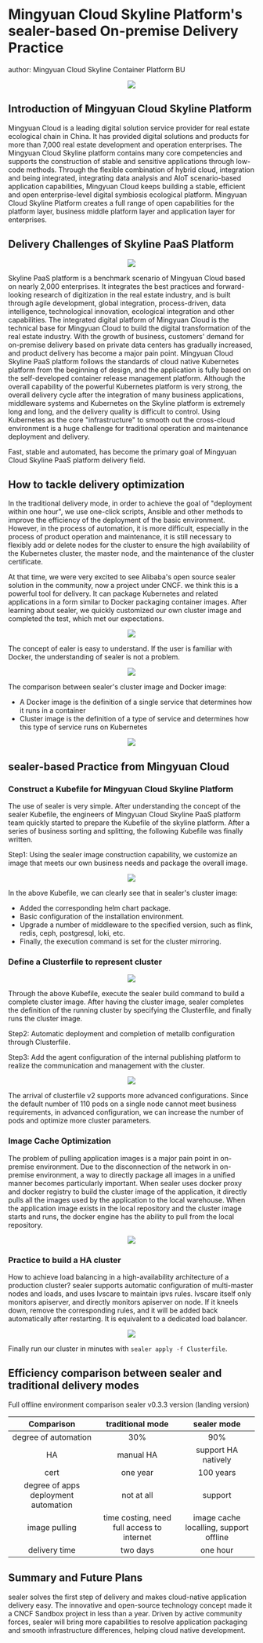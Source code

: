 # Mingyuan Cloud Skyline Platform's sealer-based On-premise Delivery Practice

author: Mingyuan Cloud Skyline Container Platform BU

<p align="center">
  <img src="https://user-images.githubusercontent.com/9465626/172105044-5c67237d-ff53-42d0-ba10-a0709cbcf375.png">
</p>

## Introduction of Mingyuan Cloud Skyline Platform

Mingyuan Cloud is a leading digital solution service provider for real estate ecological chain in China. It has provided digital solutions and products for more than 7,000 real estate development and operation enterprises. The Mingyuan Cloud Skyline platform contains many core competencies and supports the construction of stable and sensitive applications through low-code methods. Through the flexible combination of hybrid cloud, integration and being integrated, integrating data analysis and AIoT scenario-based application capabilities, Mingyuan Cloud keeps building a stable, efficient and open enterprise-level digital symbiosis ecological platform. Mingyuan Cloud Skyline Platform creates a full range of open capabilities for the platform layer, business middle platform layer and application layer for enterprises.

## Delivery Challenges of Skyline PaaS Platform 

<p align="center">
  <img src="https://user-images.githubusercontent.com/9465626/172083843-e72bb2e6-295f-42c2-aecf-32be0639d6c3.png">
</p>

Skyline PaaS platform is a benchmark scenario of Mingyuan Cloud based on nearly 2,000 enterprises. It integrates the best practices and forward-looking research of digitization in the real estate industry, and is built through agile development, global integration, process-driven, data intelligence, technological innovation, ecological integration and other capabilities. The integrated digital platform of Mingyuan Cloud is the technical base for Mingyuan Cloud to build the digital transformation of the real estate industry. With the growth of business, customers' demand for on-premise delivery based on private data centers has gradually increased, and product delivery has become a major pain point. Mingyuan Cloud Skyline PaaS platform follows the standards of cloud native Kubernetes platform from the beginning of design, and the application is fully based on the self-developed container release management platform. Although the overall capability of the powerful Kubernetes platform is very strong, the overall delivery cycle after the integration of many business applications, middleware systems and Kubernetes on the Skyline platform is extremely long and long, and the delivery quality is difficult to control. Using Kubernetes as the core "infrastructure" to smooth out the cross-cloud environment is a huge challenge for traditional operation and maintenance deployment and delivery.

Fast, stable and automated, has become the primary goal of Mingyuan Cloud Skyline PaaS platform delivery field.

## How to tackle delivery optimization

In the traditional delivery mode, in order to achieve the goal of "deployment within one hour", we use one-click scripts, Ansible and other methods to improve the efficiency of the deployment of the basic environment. However, in the process of automation, it is more difficult, especially in the process of product operation and maintenance, it is still necessary to flexibly add or delete nodes for the cluster to ensure the high availability of the Kubernetes cluster, the master node, and the maintenance of the cluster certificate.

At that time, we were very excited to see Alibaba's open source sealer solution in the community, now a project under CNCF. we think this is a powerful tool for delivery. It can package Kubernetes and related applications in a form similar to Docker packaging container images. After learning about sealer, we quickly customized our own cluster image and completed the test, which met our expectations.

<p align="center">
  <img src="https://user-images.githubusercontent.com/9465626/169629191-365974a5-16a4-4c7b-9f20-57d8807590d8.png">
</p>

The concept of ealer is easy to understand. If the user is familiar with Docker, the understanding of sealer is not a problem.

<p align="center">
  <img src="https://user-images.githubusercontent.com/9465626/172084034-e5a27821-7f26-457b-8929-f00cd1ee752c.png">
</p>

The comparison between sealer's cluster image and Docker image:

* A Docker image is the definition of a single service that determines how it runs in a container
* Cluster image is the definition of a type of service and determines how this type of service runs on Kubernetes

<p align="center">
  <img src="https://user-images.githubusercontent.com/9465626/172084079-2d378db4-4913-463b-b2b1-0067dbefb0b7.png">
</p>

## sealer-based Practice from Mingyuan Cloud

### Construct a Kubefile for Mingyuan Cloud Skyline Platform

The use of sealer is very simple. After understanding the concept of the sealer Kubefile, the engineers of Mingyuan Cloud Skyline PaaS platform team quickly started to prepare the Kubefile of the skyline platform. After a series of business sorting and splitting, the following Kubefile was finally written.

Step1: Using the sealer image construction capability, we customize an image that meets our own business needs and package the overall image.

<p align="center">
  <img src="https://user-images.githubusercontent.com/9465626/172084121-e66fabbd-ff1f-4a5b-9523-eeb4ccf0ee03.png">
</p>

In the above Kubefile, we can clearly see that in sealer's cluster image:
* Added the corresponding helm chart package.
* Basic configuration of the installation environment.
* Upgrade a number of middleware to the specified version, such as flink, redis, ceph, postgresql, loki, etc.
* Finally, the execution command is set for the cluster mirroring.

### Define a Clusterfile to represent cluster

<p align="center">
  <img src="https://user-images.githubusercontent.com/9465626/172084177-65a134c0-77f8-49c9-bd96-7b7f50e9d048.png">
</p>

Through the above Kubefile, execute the sealer build command to build a complete cluster image. After having the cluster image, sealer completes the definition of the running cluster by specifying the Clusterfile, and finally runs the cluster image.

Step2: Automatic deployment and completion of metallb configuration through Clusterfile.

Step3: Add the agent configuration of the internal publishing platform to realize the communication and management with the cluster.

<p align="center">
  <img src="https://user-images.githubusercontent.com/9465626/172084244-a50a8739-1c54-4161-9a8a-deeb7f260d52.png">
</p>

The arrival of clusterfile v2 supports more advanced configurations. Since the default number of 110 pods on a single node cannot meet business requirements, in advanced configuration, we can increase the number of pods and optimize more cluster parameters.

### Image Cache Optimization

The problem of pulling application images is a major pain point in on-premise environment. Due to the disconnection of the network in on-premise environment, a way to directly package all images in a unified manner becomes particularly important. When sealer uses docker proxy and docker registry to build the cluster image of the application, it directly pulls all the images used by the application to the local warehouse. When the application image exists in the local repository and the cluster image starts and runs, the docker engine has the ability to pull from the local repository.

<p align="center">
  <img src="https://user-images.githubusercontent.com/9465626/172084280-379b0870-8950-4d13-b10e-0364e979813b.png">
</p>

### Practice to build a HA cluster

How to achieve load balancing in a high-availability architecture of a production cluster? sealer supports automatic configuration of multi-master nodes and loads, and uses lvscare to maintain ipvs rules. lvscare itself only monitors apiserver, and directly monitors apiserver on node. If it kneels down, remove the corresponding rules, and it will be added back automatically after restarting. It is equivalent to a dedicated load balancer.

<p align="center">
  <img src="https://user-images.githubusercontent.com/9465626/172084310-abe09677-34a8-45ed-a6dd-38489d94f81f.png">
</p>

Finally run our cluster in minutes with `sealer apply -f Clusterfile`.

## Efficiency comparison between sealer and traditional delivery modes

Full offline environment comparison sealer v0.3.3 version (landing version)

|Comparison|traditional mode|sealer mode|
|:-:|:-:|:-:|
|degree of automation|30%|90%|
|HA| manual HA| support HA natively|
|cert|one year| 100 years|
|degree of apps deployment automation|not at all|support|
|image pulling|time costing, need full access to internet| image cache localling, support offline|
|delivery time| two days| one hour|

## Summary and Future Plans

sealer solves the first step of delivery and makes cloud-native application delivery easy. The innovative and open-source technology concept made it a CNCF Sandbox project in less than a year. Driven by active community forces, sealer will bring more capabilities to resolve application packaging and smooth infrastructure differences, helping cloud native development.